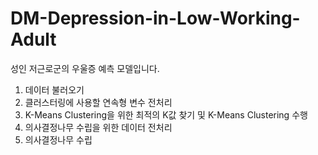 # DM-Depression-in-Low-Working-Adult
성인 저근로군의 우울증 예측 모델입니다.

1. 데이터 불러오기
2. 클러스터링에 사용할 연속형 변수 전처리
3. K-Means Clustering을 위한 최적의 K값 찾기 및 K-Means Clustering 수행
4. 의사결정나무 수립을 위한 데이터 전처리
5. 의사결정나무 수립
